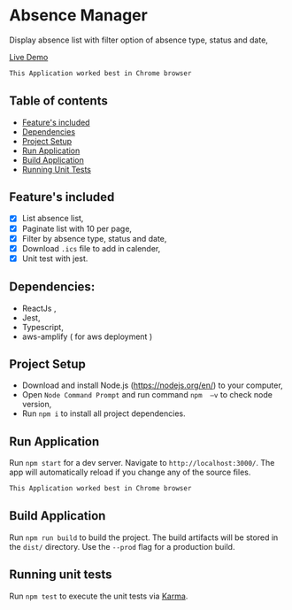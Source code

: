 # Absence Manager
Display absence list with filter option of absence type, status and date,

[Live Demo](https://absence-manager.bwg29nov.com)

 ```bash
 This Application worked best in Chrome browser
 ```

## Table of contents

- [Feature's included](#features-included)
- [Dependencies](#dependencies)
- [Project Setup](#project-setup)
- [Run Application](#run-application)
- [Build Application](#build-application)
- [Running Unit Tests](#running-unit-tests)

## Feature's included

- [x] List absence list,
- [x] Paginate list with 10 per page,
- [x] Filter by absence type, status and date,
- [x] Download `.ics` file to add in calender,
- [x] Unit test with jest.

## Dependencies:

- ReactJs ,
- Jest,
- Typescript,
- aws-amplify ( for aws deployment )

## Project Setup

- Download and install Node.js (https://nodejs.org/en/) to your computer,
- Open `Node Command Prompt` and run command `npm  –v` to check node version,
- Run `npm i` to install all project dependencies.

## Run Application

Run `npm start` for a dev server. Navigate to `http://localhost:3000/`. The app will automatically reload if you change any of the source files.

 ```bash
 This Application worked best in Chrome browser
 ```

## Build Application

Run `npm run build` to build the project. The build artifacts will be stored in the `dist/` directory. Use the `--prod` flag for a production build.

## Running unit tests

Run `npm test` to execute the unit tests via [Karma](https://karma-runner.github.io).

